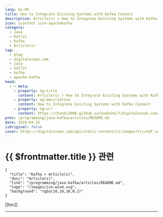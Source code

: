 ```yaml
---
lang: ko-KR
title: How to Integrate Existing Systems with Kafka Connect
description: Article(s) > How to Integrate Existing Systems with Kafka Connect
icon: iconfont icon-apachekafka
category: 
  - Java
  - Kotlin
  - Kafka
  - Article(s)
tag:
  - blog
  - digitalocean.com
  - java
  - kotlin
  - kafka
  - apache-kafka
head:
  - - meta:
    - property: og:title
      content: Article(s) > How to Integrate Existing Systems with Kafka Connect
    - property: og:description
      content: How to Integrate Existing Systems with Kafka Connect
    - property: og:url
      content: https://chanhi2000.github.io/bookshelf/digitalocean.com/how-to-integrate-existing-systems-with-kafka-connect.html
prev: /programming/java-kafka/articles/README.md
date: 2024-04-25
isOriginal: false
cover: https://digitalocean.com/api/static-content/v1/images?src=%2F_next%2Fstatic%2Fmedia%2Fintro-to-cloud.d49bc5f7.jpeg&width=828
---
```


# {{ $frontmatter.title }} 관련

```component VPCard
{
  "title": "Kafka > Article(s)",
  "desc": "Article(s)",
  "link": "/programming/java-kafka/articles/README.md",
  "logo": "/images/ico-wind.svg",
  "background": "rgba(10,10,10,0.2)"
}
```

[[toc]]

---

<SiteInfo
  name="How to Integrate Existing Systems with Kafka Connect | DigitalOcean"
  desc="In this tutorial, you’ll learn how to ingest data into Kafka topics using Kafka Connect - a tool used for reliably transferring data between Kafka and other …"
  url="https://digitalocean.com/community/tutorials/how-to-integrate-existing-systems-with-kafka-connect"
  logo="https://digitalocean.com/_next/static/media/favicon.594d6067.ico"
  preview="https://digitalocean.com/api/static-content/v1/images?src=%2F_next%2Fstatic%2Fmedia%2Fintro-to-cloud.d49bc5f7.jpeg&width=828"/>

<!-- TODO: 작성 -->
